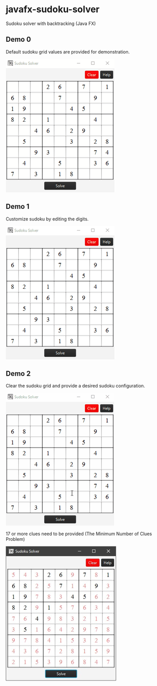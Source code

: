 # javafx-sudoku-solver

Sudoku solver with backtracking (Java FX)

## Demo 0 
Default sudoku grid values are provided for demonstration.

![Image_of_screenshot_1](demo-screenshot-1.gif)

## Demo 1
Customize sudoku by editing the digits.

![Image_of_screenshot_2](demo-screenshot-2.gif)

## Demo 2 
Clear the sudoku grid and provide a desired sudoku configuration.

![Image_of_screenshot_3](demo-screenshot-3.gif)

17 or more clues need to be provided (The Minimum Number of Clues Problem)

![Image_of_screenshot_4](demo-screenshot-1.jpg)